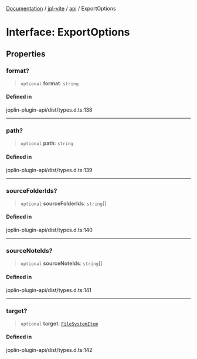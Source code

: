 [Documentation](../../../packages.md) / [jpl-vite](../../index.md) / [api](../index.md) / ExportOptions

# Interface: ExportOptions

## Properties

### format?

> `optional` **format**: `string`

#### Defined in

joplin-plugin-api/dist/types.d.ts:138

---

### path?

> `optional` **path**: `string`

#### Defined in

joplin-plugin-api/dist/types.d.ts:139

---

### sourceFolderIds?

> `optional` **sourceFolderIds**: `string`[]

#### Defined in

joplin-plugin-api/dist/types.d.ts:140

---

### sourceNoteIds?

> `optional` **sourceNoteIds**: `string`[]

#### Defined in

joplin-plugin-api/dist/types.d.ts:141

---

### target?

> `optional` **target**: [`FileSystemItem`](../enumerations/FileSystemItem.md)

#### Defined in

joplin-plugin-api/dist/types.d.ts:142

